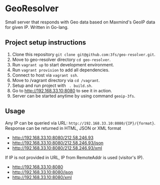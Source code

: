 GeoResolver
============

Small server that responds with Geo data based on Maxmind's GeoIP data for given IP. Written in Go-lang.

## Project setup instructions

1. Clone this repository `git clone git@github.com:3fs/geo-resolver.git`.
2. Move to geo-resolver directory `cd geo-resolver`.
3. Run `vagrant up` to start development environment.
4. Run `vagrant provision` to add all dependencies.
5. Connect to host via `vagrant ssh`.
6. Move to /vagrant directory via `cd /vagrant`.
7. Setup and run project with ` . build.sh`.
8. Go to http://192.168.33.10:8080 to see it in action.
9. Server can be started anytime by using command `geoip-3fs`.

## Usage

Any IP can be queried via URL: `http://192.168.33.10:8080/{IP}/{format}`.
Response can be returned in HTML, JSON or XML format

 - http://192.168.33.10:8080/212.58.246.93
 - http://192.168.33.10:8080/212.58.246.93/json
 - http://192.168.33.10:8080/212.58.246.93/xml

If IP is not provided in URL, IP from RemoteAddr is used (visitor's IP).

 - http://192.168.33.10:8080
 - http://192.168.33.10:8080/json
 - http://192.168.33.10:8080/xml

